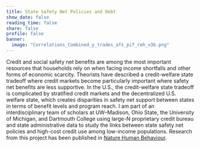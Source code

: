 ```yaml
---
title: State Safety Net Policies and Debt
show_date: false
reading_time: false
share: false
profile: false
banner:
  image: "Correlations_Combined_y_trades_afs_pif_reh_v3b.png"
---
```

Credit and social safety net benefits are among the most important resources that households rely on when facing income shortfalls and other forms of economic scarcity. Theorists have described a credit-welfare state tradeoff where credit markets become particularly important where safety net benefits are less supportive. In the U.S., the credit-welfare state tradeoff is complicated by stratified credit markets and the decentralized U.S. welfare state, which creates disparities in safety net support between states in terms of benefit levels and program reach. I am part of an interdisciplinary team of scholars at UW–Madison, Ohio State, the University of Michigan, and Dartmouth College using large-N proprietary credit bureau and state administrative data to study the links between state safety net policies and high-cost credit use among low-income populations. Research from this project has been published in [Nature Human Behaviour](https://doi.org/10.1038/s41562-024-01922-8).
